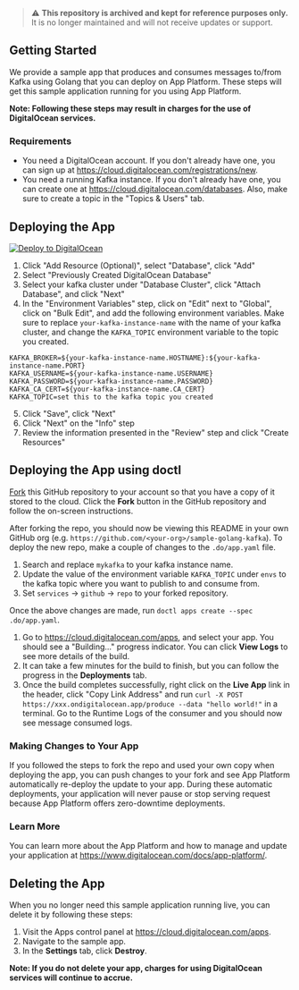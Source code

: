 > ⚠️ **This repository is archived and kept for reference purposes only.**  
> It is no longer maintained and will not receive updates or support.

## Getting Started

We provide a sample app that produces and consumes messages to/from Kafka using Golang that you can deploy on App Platform. These steps will get this sample application running for you using App Platform.

**Note: Following these steps may result in charges for the use of DigitalOcean services.**

### Requirements

* You need a DigitalOcean account. If you don't already have one, you can sign up at https://cloud.digitalocean.com/registrations/new.
* You need a running Kafka instance. If you don't already have one, you can create one at https://cloud.digitalocean.com/databases. Also, make sure to create a topic in the "Topics & Users" tab.

## Deploying the App

[![Deploy to DigitalOcean](https://www.deploytodo.com/do-btn-blue.svg)](https://cloud.digitalocean.com/apps/new?repo=https://github.com/digitalocean/sample-golang-kafka/tree/main)

1. Click "Add Resource (Optional)", select "Database", click "Add"
2. Select "Previously Created DigitalOcean Database"
3. Select your kafka cluster under "Database Cluster", click "Attach Database", and click "Next"
4. In the "Environment Variables" step, click on "Edit" next to "Global", click on "Bulk Edit", and add the following environment variables. Make sure to replace `your-kafka-instance-name` with the name of your kafka cluster, and change the `KAFKA_TOPIC` environment variable to the topic you created.
```
KAFKA_BROKER=${your-kafka-instance-name.HOSTNAME}:${your-kafka-instance-name.PORT}
KAFKA_USERNAME=${your-kafka-instance-name.USERNAME}
KAFKA_PASSWORD=${your-kafka-instance-name.PASSWORD}
KAFKA_CA_CERT=${your-kafka-instance-name.CA_CERT}
KAFKA_TOPIC=set this to the kafka topic you created
```
5. Click "Save", click "Next"
6. Click "Next" on the "Info" step
7. Review the information presented in the "Review" step and click "Create Resources"

## Deploying the App using doctl

[Fork](https://docs.github.com/en/github/getting-started-with-github/fork-a-repo) this GitHub repository to your account so that you have a copy of it stored to the cloud. Click the **Fork** button in the GitHub repository and follow the on-screen instructions.

After forking the repo, you should now be viewing this README in your own GitHub org (e.g. `https://github.com/<your-org>/sample-golang-kafka`). To deploy the new repo, make a couple of changes to the `.do/app.yaml` file.

1. Search and replace `mykafka` to your kafka instance name.
2. Update the value of the environment variable `KAFKA_TOPIC` under `envs` to the kafka topic where you want to publish to and consume from.
3. Set `services` -> `github` -> `repo` to your forked repository.

Once the above changes are made, run `doctl apps create --spec .do/app.yaml`.

1. Go to https://cloud.digitalocean.com/apps, and select your app. You should see a "Building..." progress indicator. You can click **View Logs** to see more details of the build.
1. It can take a few minutes for the build to finish, but you can follow the progress in the **Deployments** tab.
1. Once the build completes successfully, right click on the **Live App** link in the header, click "Copy Link Address" and run `curl -X POST https://xxx.ondigitalocean.app/produce --data "hello world!"` in a terminal. Go to the Runtime Logs of the consumer and you should now see message consumed logs.

### Making Changes to Your App

If you followed the steps to fork the repo and used your own copy when deploying the app, you can push changes to your fork and see App Platform automatically re-deploy the update to your app. During these automatic deployments, your application will never pause or stop serving request because App Platform offers zero-downtime deployments.

### Learn More

You can learn more about the App Platform and how to manage and update your application at https://www.digitalocean.com/docs/app-platform/.

## Deleting the App

When you no longer need this sample application running live, you can delete it by following these steps:
1. Visit the Apps control panel at https://cloud.digitalocean.com/apps.
2. Navigate to the sample app.
3. In the **Settings** tab, click **Destroy**.

**Note: If you do not delete your app, charges for using DigitalOcean services will continue to accrue.**
